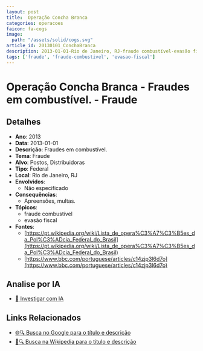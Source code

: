 ```yaml
---
layout: post
title:  Operação Concha Branca
categories: operacoes
faicon: fa-cogs
image:
  path: "/assets/solid/cogs.svg"
article_id: 20130101_ConchaBranca
description: 2013-01-01-Rio de Janeiro, RJ-fraude combustível-evasão fiscal
tags: ['fraude', 'fraude-combustivel', 'evasao-fiscal']
---
```


# Operação Concha Branca - Fraudes em combustível. - Fraude

## Detalhes
- **Ano**: 2013
- **Data**: 2013-01-01
- **Descrição**: Fraudes em combustível.
- **Tema**: Fraude
- **Alvo**: Postos, Distribuidoras
- **Tipo**: Federal
- **Local**: Rio de Janeiro, RJ
- **Envolvidos**:
  - Não especificado
- **Consequências**:
  - Apreensões, multas.
- **Tópicos**:
  - fraude combustível
  - evasão fiscal
- **Fontes**:
  - [https://pt.wikipedia.org/wiki/Lista_de_opera%C3%A7%C3%B5es_da_Pol%C3%ADcia_Federal_do_Brasil](https://pt.wikipedia.org/wiki/Lista_de_opera%C3%A7%C3%B5es_da_Pol%C3%ADcia_Federal_do_Brasil)
  - [https://www.bbc.com/portuguese/articles/c14zjp3l6d7o](https://www.bbc.com/portuguese/articles/c14zjp3l6d7o)

## Analise por IA
- [🤖 Investigar com IA](https://www.perplexity.ai/search?q=%22opera%C3%A7%C3%A3o%20policial%20Brasil%22%20Opera%C3%A7%C3%A3o%20Concha%20Branca%20Fraudes%20em%20combust%C3%ADvel.%20Rio%20de%20Janeiro%2C%20RJ%202013-01-01)

## Links Relacionados
- [🌐🔍 Busca no Google para o título e descrição](https://www.google.com/search?q=%22opera%C3%A7%C3%A3o%20policial%20Brasil%22%20Opera%C3%A7%C3%A3o%20Concha%20Branca%20Fraudes%20em%20combust%C3%ADvel.%20Rio%20de%20Janeiro%2C%20RJ%202013-01-01)
- [📖🔍 Busca na Wikipedia para o título e descrição](https://pt.wikipedia.org/w/index.php?search=%22opera%C3%A7%C3%A3o%20policial%20Brasil%22%20Opera%C3%A7%C3%A3o%20Concha%20Branca%20Fraudes%20em%20combust%C3%ADvel.%20Rio%20de%20Janeiro%2C%20RJ%202013-01-01)

